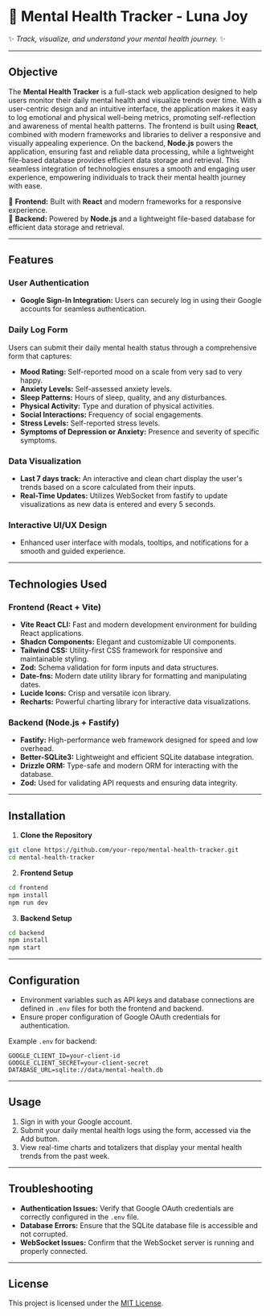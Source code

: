 # 🌙 Mental Health Tracker - Luna Joy

✨ _Track, visualize, and understand your mental health journey._ ✨

---

## Objective

The **Mental Health Tracker** is a full-stack web application designed to help users monitor their daily mental health and visualize trends over time. With a user-centric design and an intuitive interface, the application makes it easy to log emotional and physical well-being metrics, promoting self-reflection and awareness of mental health patterns.
The frontend is built using **React**, combined with modern frameworks and libraries to deliver a responsive and visually appealing experience. On the backend, **Node.js** powers the application, ensuring fast and reliable data processing, while a lightweight file-based database provides efficient data storage and retrieval. This seamless integration of technologies ensures a smooth and engaging user experience, empowering individuals to track their mental health journey with ease.

🚀 **Frontend:** Built with **React** and modern frameworks for a responsive experience.  
💾 **Backend:** Powered by **Node.js** and a lightweight file-based database for efficient data storage and retrieval.

---

## Features

### User Authentication

- **Google Sign-In Integration:** Users can securely log in using their Google accounts for seamless authentication.

### Daily Log Form

Users can submit their daily mental health status through a comprehensive form that captures:

- **Mood Rating:** Self-reported mood on a scale from very sad to very happy.
- **Anxiety Levels:** Self-assessed anxiety levels.
- **Sleep Patterns:** Hours of sleep, quality, and any disturbances.
- **Physical Activity:** Type and duration of physical activities.
- **Social Interactions:** Frequency of social engagements.
- **Stress Levels:** Self-reported stress levels.
- **Symptoms of Depression or Anxiety:** Presence and severity of specific symptoms.

### Data Visualization

- **Last 7 days track:** An interactive and clean chart display the user's trends based on a score calculated from their inputs.
- **Real-Time Updates:** Utilizes WebSocket from fastify to update visualizations as new data is entered and every 5 seconds.

### Interactive UI/UX Design

- Enhanced user interface with modals, tooltips, and notifications for a smooth and guided experience.

---

## Technologies Used

### **Frontend (React + Vite)**

- **Vite React CLI:** Fast and modern development environment for building React applications.
- **Shadcn Components:** Elegant and customizable UI components.
- **Tailwind CSS:** Utility-first CSS framework for responsive and maintainable styling.
- **Zod:** Schema validation for form inputs and data structures.
- **Date-fns:** Modern date utility library for formatting and manipulating dates.
- **Lucide Icons:** Crisp and versatile icon library.
- **Recharts:** Powerful charting library for interactive data visualizations.

### **Backend (Node.js + Fastify)**

- **Fastify:** High-performance web framework designed for speed and low overhead.
- **Better-SQLite3:** Lightweight and efficient SQLite database integration.
- **Drizzle ORM:** Type-safe and modern ORM for interacting with the database.
- **Zod:** Used for validating API requests and ensuring data integrity.

---

## Installation

1. **Clone the Repository**

```bash
git clone https://github.com/your-repo/mental-health-tracker.git
cd mental-health-tracker
```

2. **Frontend Setup**

```bash
cd frontend
npm install
npm run dev
```

3. **Backend Setup**

```bash
cd backend
npm install
npm start
```

---

## Configuration

- Environment variables such as API keys and database connections are defined in `.env` files for both the frontend and backend.
- Ensure proper configuration of Google OAuth credentials for authentication.

Example `.env` for backend:
```env
GOOGLE_CLIENT_ID=your-client-id
GOOGLE_CLIENT_SECRET=your-client-secret
DATABASE_URL=sqlite://data/mental-health.db
```

---

## Usage

1. Sign in with your Google account.
2. Submit your daily mental health logs using the form, accessed via the Add button.
3. View real-time charts and totalizers that display your mental health trends from the past week.

---

## Troubleshooting

- **Authentication Issues:** Verify that Google OAuth credentials are correctly configured in the `.env` file.
- **Database Errors:** Ensure that the SQLite database file is accessible and not corrupted.
- **WebSocket Issues:** Confirm that the WebSocket server is running and properly connected.

---

## License

This project is licensed under the [MIT License](LICENSE).
